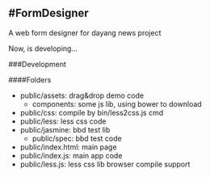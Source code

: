 #FormDesigner
---

A web form designer for dayang news project	

Now, is developing...


###Development

####Folders

* public/assets: drag&drop demo code
	* components: some js lib, using bower to download
* public/css: compile by bin/less2css.js cmd
* public/less: less css code
* public/jasmine: bbd test lib
	* public/spec: bbd test code
* public/index.html: main page
* public/index.js: main app code
* public/less.js: less css lib browser compile support



